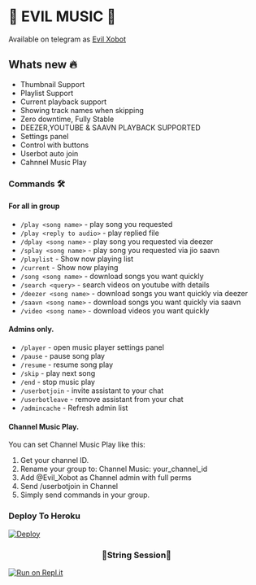 <h1 align="centre"> 🎵 EVIL MUSIC 🎵</h1>

Available on telegram as [Evil Xobot](https://t.me/evil_xobot)


<h2> Whats new 🔥 </h2>

- Thumbnail Support
- Playlist Support
- Current playback support
- Showing track names when skipping
- Zero downtime, Fully Stable
- DEEZER,YOUTUBE & SAAVN PLAYBACK SUPPORTED
- Settings panel
- Control with buttons
- Userbot auto join
- Cahnnel Music Play


### Commands 🛠
#### For all in group

- `/play <song name>` - play song you requested
- `/play <reply to audio>` - play replied file
- `/dplay <song name>` - play song you requested via deezer
- `/splay <song name>` - play song you requested via jio saavn
- `/playlist` - Show now playing list
- `/current` - Show now playing
- `/song <song name>` - download songs you want quickly
- `/search <query>` - search videos on youtube with details
- `/deezer <song name>` - download songs you want quickly via deezer
- `/saavn <song name>` - download songs you want quickly via saavn
- `/video <song name>` - download videos you want quickly

#### Admins only.
- `/player` - open music player settings panel
- `/pause` - pause song play
- `/resume` - resume song play
- `/skip` - play next song
- `/end` - stop music play
- `/userbotjoin` - invite assistant to your chat
- `/userbotleave` - remove assistant from your chat
- `/admincache` - Refresh admin list

#### Channel Music Play.
You can set Channel Music Play like this:
 1. Get your channel ID.
 2. Rename your group to: Channel Music: your_channel_id
 3. Add @Evil_Xobot as Channel admin with full perms
 4. Send /userbotjoin in Channel
 5. Simply send commands in your group.


### Deploy To Heroku</h4>

[![Deploy](https://www.herokucdn.com/deploy/button.svg)](https://heroku.com/deploy?template=https://github.com/shrvan42/EvilMusic)

<h3 align="center">💫String Session💫</h3>

 [![Run on Repl.it](https://repl.it/badge/github/kaal0408/KAAlUserbot&theme=midnight-purple)](https://repl.it/@SpEcHiDe/GenerateStringSession)


